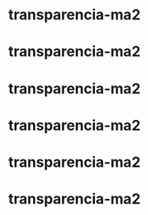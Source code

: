 # transparencia-ma2
# transparencia-ma2
# transparencia-ma2
# transparencia-ma2
# transparencia-ma2
# transparencia-ma2
